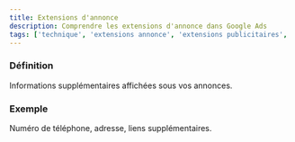 ```yaml
---
title: Extensions d'annonce
description: Comprendre les extensions d'annonce dans Google Ads
tags: ['technique', 'extensions annonce', 'extensions publicitaires', 'informations supplémentaires', 'amélioration annonces', 'liens site', 'google ads']
---
```


### Définition
Informations supplémentaires affichées sous vos annonces.

### Exemple
Numéro de téléphone, adresse, liens supplémentaires.